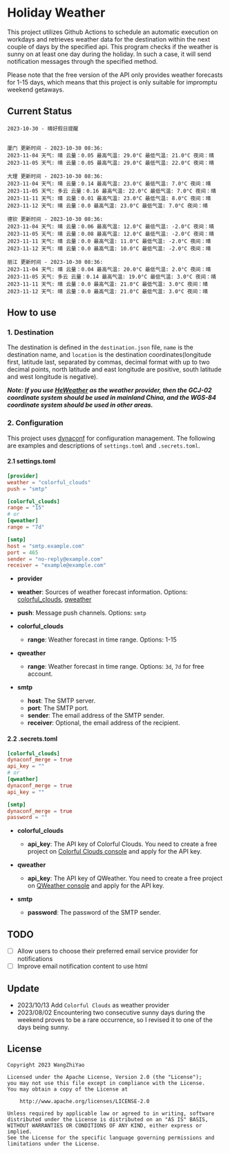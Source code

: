 # Holiday Weather

This project utilizes Github Actions to schedule an automatic execution on workdays and retrieves weather data for the destination within the next couple of days by the  specified api.
This program checks if the weather is sunny on at least one day during the holiday. In such a case, it will send notification messages through the specified method.

Please note that the free version of the API only provides weather forecasts for 1-15 days, which means that this project is only suitable for impromptu weekend getaways.

## Current Status

```
2023-10-30 - 晴好假日提醒


厦门 更新时间 - 2023-10-30 08:36:
2023-11-04 天气: 晴 云量：0.05 最高气温: 29.0°C 最低气温: 21.0°C 夜间：晴
2023-11-05 天气: 晴 云量：0.05 最高气温: 29.0°C 最低气温: 22.0°C 夜间：晴

大理 更新时间 - 2023-10-30 08:36:
2023-11-04 天气: 晴 云量：0.14 最高气温: 23.0°C 最低气温: 7.0°C 夜间：晴
2023-11-05 天气: 多云 云量：0.16 最高气温: 22.0°C 最低气温: 7.0°C 夜间：晴
2023-11-11 天气: 晴 云量：0.01 最高气温: 23.0°C 最低气温: 8.0°C 夜间：晴
2023-11-12 天气: 晴 云量：0.0 最高气温: 23.0°C 最低气温: 7.0°C 夜间：晴

德钦 更新时间 - 2023-10-30 08:36:
2023-11-04 天气: 晴 云量：0.06 最高气温: 12.0°C 最低气温: -2.0°C 夜间：晴
2023-11-05 天气: 晴 云量：0.08 最高气温: 12.0°C 最低气温: -2.0°C 夜间：晴
2023-11-11 天气: 晴 云量：0.0 最高气温: 11.0°C 最低气温: -2.0°C 夜间：晴
2023-11-12 天气: 晴 云量：0.0 最高气温: 10.0°C 最低气温: -2.0°C 夜间：晴

丽江 更新时间 - 2023-10-30 08:36:
2023-11-04 天气: 晴 云量：0.04 最高气温: 20.0°C 最低气温: 2.0°C 夜间：晴
2023-11-05 天气: 多云 云量：0.14 最高气温: 19.0°C 最低气温: 3.0°C 夜间：晴
2023-11-11 天气: 晴 云量：0.0 最高气温: 21.0°C 最低气温: 3.0°C 夜间：晴
2023-11-12 天气: 晴 云量：0.0 最高气温: 21.0°C 最低气温: 3.0°C 夜间：晴

```

## How to use

### 1. Destination

The destination is defined in the `destination.json` file, `name` is the destination name, and `location` is the destination coordinates(longitude first, latitude last, separated by commas, decimal format with up to two decimal points, north latitude and east longitude are positive, south latitude and west longitude is negative).

***Note: If you use [HeWeather](https://dev.qweather.com/docs/) as the weather provider, then the GCJ-02 coordinate system should be used in mainland China, and the WGS-84 coordinate system should be used in other areas.***

### 2. Configuration

This project uses [dynaconf](https://github.com/dynaconf/dynaconf) for configuration management. The following are examples and descriptions of `settings.toml`  and `.secrets.toml`.

#### 2.1 settings.toml

```toml
[provider]
weather = "colorful_clouds"
push = "smtp"

[colorful_clouds]
range = "15"
# or
[qweather]
range = "7d"

[smtp]
host = "smtp.example.com"
port = 465
sender = "no-reply@example.com"
receiver = "example@example.com"
```
-  **provider**
  - **weather**: Sources of weather forecast information. Options: [colorful_clouds](https://docs.caiyunapp.com/docs/daily), [qweather](https://dev.qweather.com/docs/api/weather/weather-daily-forecast/)
  - **push**: Message push channels. Options: `smtp`

- **colorful_clouds**
  - **range**:  Weather forecast in time range. Options: 1-15

- **qweather**
  - **range**: Weather forecast in time range. Options: `3d`, `7d` for free account.

- **smtp**
  - **host**: The SMTP server.
  - **port**: The SMTP port.
  - **sender**: The email address of the SMTP sender.
  - **receiver**: Optional, the email address of the recipient.

#### 2.2 .secrets.toml

```toml
[colorful_clouds]
dynaconf_merge = true
api_key = ""
# or
[qweather]
dynaconf_merge = true
api_key = ""

[smtp]
dynaconf_merge = true
password = ""
```

- **colorful_clouds**
  - **api_key**:  The API key of Colorful Clouds. You need to create a free project on [Colorful Clouds console](https://platform.caiyunapp.com/dashboard/index) and apply for the API key.

- **qweather**
  - **api_key**: The API key of QWeather. You need to create a free project on [QWeather console](https://console.qweather.com/#/console) and apply for the API key.

- **smtp**
  - **password**: The password of the SMTP sender.


## TODO

- [ ] Allow users to choose their preferred email service provider for notifications
- [ ] Improve email notification content to use html

## Update
- 2023/10/13 Add `Colorful Clouds` as weather provider 
- 2023/08/02 Encountering two consecutive sunny days during the weekend proves to be a rare occurrence, so I revised it to one of the days being sunny.

## License

    Copyright 2023 WangZhiYao
    
    Licensed under the Apache License, Version 2.0 (the "License");
    you may not use this file except in compliance with the License.
    You may obtain a copy of the License at
    
        http://www.apache.org/licenses/LICENSE-2.0
    
    Unless required by applicable law or agreed to in writing, software
    distributed under the License is distributed on an "AS IS" BASIS,
    WITHOUT WARRANTIES OR CONDITIONS OF ANY KIND, either express or implied.
    See the License for the specific language governing permissions and
    limitations under the License.
